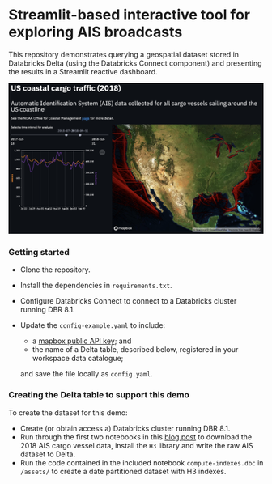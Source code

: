 # Streamlit-based interactive tool for exploring AIS broadcasts
This repository demonstrates querying a geospatial dataset stored in Databricks Delta (using the Databricks Connect component) and presenting the results in a Streamlit reactive dashboard.

![](./assets/screenshot.png)

### Getting started
- Clone the repository.
- Install the dependencies in `requirements.txt`.
- Configure Databricks Connect to connect to a Databricks cluster running DBR 8.1.
- Update the `config-example.yaml` to include:
  - a [mapbox public API key](https://account.mapbox.com/auth/signup/); and 
  - the name of a Delta table, described below, registered in your workspace data catalogue;

  and save the file locally as `config.yaml`.

### Creating the Delta table to support this demo
To create the dataset for this demo:
- Create (or obtain access a) Databricks cluster running DBR 8.1.
- Run through the first two notebooks in this [blog post](https://databricks.com/blog/2020/11/11/leveraging-esg-data-to-operationalize-sustainability.html) to download the 2018 AIS cargo vessel data, install the `H3` library and write the raw AIS dataset to Delta.
- Run the code contained in the included notebook `compute-indexes.dbc` in `/assets/` to create a date partitioned dataset with H3 indexes.